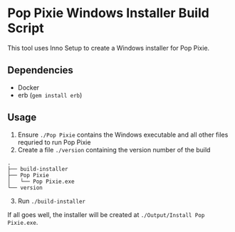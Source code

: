 # Pop Pixie Windows Installer Build Script

This tool uses Inno Setup to create a Windows installer for Pop Pixie.

## Dependencies

- Docker
- erb (`gem install erb`)

## Usage

1. Ensure `./Pop Pixie` contains the Windows executable and all other files requried to run Pop Pixie
2. Create a file `./version` containing the version number of the build
  ```
  .
  ├── build-installer
  ├── Pop Pixie
  │   └── Pop Pixie.exe
  └── version
  ```
3. Run `./build-installer`

If all goes well, the installer will be created at `./Output/Install Pop Pixie.exe`.
